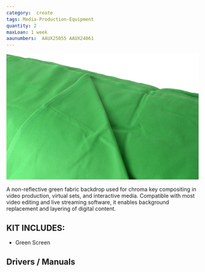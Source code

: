 ```yaml
---
category:  create
tags: Media-Production-Equipment
quantity: 2
maxLoan: 1 week
aaunumbers:  AAUX25055 AAUX24061
---
```

![Green Screen](/assets/images/equip/green.png)

A non-reflective green fabric backdrop used for chroma key compositing in video production, virtual sets, and interactive media. Compatible with most video editing and live streaming software, it enables background replacement and layering of digital content.
## KIT INCLUDES:
-  Green Screen

## Drivers / Manuals
[]()



